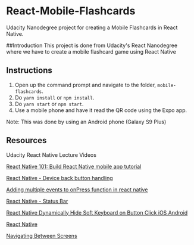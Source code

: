 # React-Mobile-Flashcards
Udacity Nanodegree project for creating a Mobile Flashcards in React Native.

##Introduction
This project is done from Udacity's React Nanodegree where we have to create a mobile flashcard game using React
Native

## Instructions

1. Open up the command prompt and navigate to the folder, `mobile-flashcards`.
2. Do `yarn install` or `npm install`.
3. Do `yarn start` or `npm start`.
4. Use a mobile phone and have it read the QR code using the Expo app.

Note: This was done by using an Android phone (Galaxy S9 Plus)

## Resources

Udacity React Native Lecture Videos

[React Native 101: Build React Native mobile app tutorial](https://school.shoutem.com/lectures/build-react-native-mobile-app-tutorial/)

[React Native - Device back button handling](https://stackoverflow.com/questions/45031085/react-native-device-back-button-handling)

[Adding multiple events to onPress function in react native
](https://stackoverflow.com/questions/43198909/adding-multiple-events-to-onpress-function-in-react-native)

[React Native - Status Bar](https://www.tutorialspoint.com/react_native/react_native_status_bar.htm)

[React Native Dynamically Hide Soft Keyboard on Button Click iOS Android](https://reactnativecode.com/manually-hide-soft-keyboard/)

[React Native](https://facebook.github.io/react-native/)

[Navigating Between Screens
](https://facebook.github.io/react-native/docs/navigation)